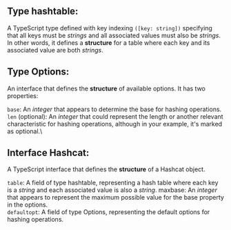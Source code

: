 ## Type hashtable:
A TypeScript type defined with key indexing ```([key: string])``` specifying that all keys must be *strings* and all associated values must also be *strings*. In other words, it defines a **structure** for a table where each key and its associated value are both *strings*.

## Type Options:
An interface that defines the **structure** of available options. It has two properties:

```base```: An *integer* that appears to determine the base for hashing operations.\
```len``` (optional): An *integer* that could represent the length or another relevant characteristic for hashing operations, although in your example, it's marked as optional.\

## Interface Hashcat:
A TypeScript interface that defines the **structure** of a Hashcat object.

```table```: A field of type hashtable, representing a hash table where each key is a *string* and each associated value is also a *string*.
maxbase: An *integer* that appears to represent the maximum possible value for the base property in the options.\
```defaultopt```: A field of type Options, representing the default options for hashing operations.





